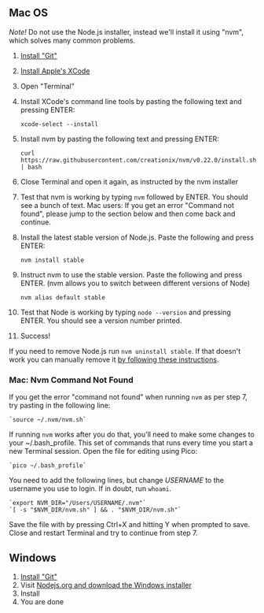 

## Mac OS

*Note!* Do not use the Node.js installer, instead we'll install it using "nvm", which solves many common problems.

1. [Install "Git"](http://git-scm.com/download)
2. [Install Apple's XCode](http://developer.apple.com/xcode/)
3. Open "Terminal"
4. Install XCode's command line tools by pasting the following text and pressing ENTER: 

	`xcode-select --install`
5. Install nvm by pasting the following text and pressing ENTER:

	`curl https://raw.githubusercontent.com/creationix/nvm/v0.22.0/install.sh | bash`

6. Close Terminal and open it again, as instructed by the nvm installer
7. Test that nvm is working by typing `nvm` followed by ENTER. You should see a bunch of text. Mac users: If you get an error "Command not found", please jump to the section below and then come back and continue.
8. Install the latest stable version of Node.js. Paste the following and press ENTER:

	`nvm install stable`
9. Instruct nvm to use the stable version. Paste the following and press ENTER. (nvm allows you to switch between different versions of Node)

	`nvm alias default stable`

9. Test that Node is working by typing `node --version` and pressing ENTER. You should see a version number printed.
10. Success! 

If you need to remove Node.js run `nvm uninstall stable`. If that doesn't work you can manually remove it [by following these instructions](https://gist.github.com/ddo/668630454ea0d74fdc21).

### Mac: Nvm Command Not Found

If you get the error "command not found" when running `nvm` as per step 7, try pasting in the following line:

	`source ~/.nvm/nvm.sh`

If running `nvm` works after you do that, you'll need to make some changes to your ~/.bash_profile. This set of commands that runs every time you start a new Terminal session. Open the file for editing using Pico:

	`pico ~/.bash_profile`

You need to add the following lines, but change *USERNAME* to the username you use to login. If in doubt, run `whoami`.

	`export NVM_DIR="/Users/USERNAME/.nvm"`
	`[ -s "$NVM_DIR/nvm.sh" ] && . "$NVM_DIR/nvm.sh"`

Save the file with by pressing Ctrl+X and hitting Y when prompted to save. Close and restart Terminal and try to continue from step 7.

## Windows

1. [Install "Git"](http://git-scm.com/download)
2. Visit [Nodejs.org and download the Windows installer](http://nodejs.org/download/)
3. Install
4. You are done